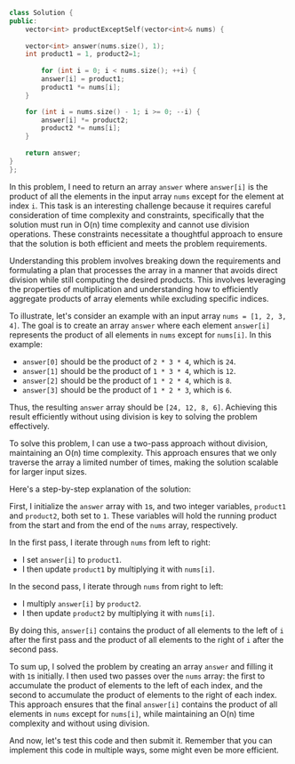 ```cpp
class Solution {
public:
    vector<int> productExceptSelf(vector<int>& nums) {
    
    vector<int> answer(nums.size(), 1);
    int product1 = 1, product2=1;
    
        for (int i = 0; i < nums.size(); ++i) {
        answer[i] = product1;
        product1 *= nums[i];
    }

    for (int i = nums.size() - 1; i >= 0; --i) {
        answer[i] *= product2;
        product2 *= nums[i];
    }
    
    return answer;
}
};
```
In this problem, I need to return an array `answer` where `answer[i]` is the product of all the elements in the input array `nums` except for the element at index `i`. This task is an interesting challenge because it requires careful consideration of time complexity and constraints, specifically that the solution must run in O(n) time complexity and cannot use division operations. These constraints necessitate a thoughtful approach to ensure that the solution is both efficient and meets the problem requirements.

Understanding this problem involves breaking down the requirements and formulating a plan that processes the array in a manner that avoids direct division while still computing the desired products. This involves leveraging the properties of multiplication and understanding how to efficiently aggregate products of array elements while excluding specific indices.

To illustrate, let's consider an example with an input array `nums = [1, 2, 3, 4]`. The goal is to create an array `answer` where each element `answer[i]` represents the product of all elements in `nums` except for `nums[i]`. In this example:
- `answer[0]` should be the product of `2 * 3 * 4`, which is `24`.
- `answer[1]` should be the product of `1 * 3 * 4`, which is `12`.
- `answer[2]` should be the product of `1 * 2 * 4`, which is `8`.
- `answer[3]` should be the product of `1 * 2 * 3`, which is `6`.

Thus, the resulting `answer` array should be `[24, 12, 8, 6]`. Achieving this result efficiently without using division is key to solving the problem effectively.

To solve this problem, I can use a two-pass approach without division, maintaining an O(n) time complexity. This approach ensures that we only traverse the array a limited number of times, making the solution scalable for larger input sizes.

Here's a step-by-step explanation of the solution:

First, I initialize the `answer` array with `1`s, and two integer variables, `product1` and `product2`, both set to `1`. These variables will hold the running product from the start and from the end of the `nums` array, respectively.

In the first pass, I iterate through `nums` from left to right:
- I set `answer[i]` to `product1`.
- I then update `product1` by multiplying it with `nums[i]`.

In the second pass, I iterate through `nums` from right to left:
- I multiply `answer[i]` by `product2`.
- I then update `product2` by multiplying it with `nums[i]`.

By doing this, `answer[i]` contains the product of all elements to the left of `i` after the first pass and the product of all elements to the right of `i` after the second pass.

To sum up, I solved the problem by creating an array `answer` and filling it with `1`s initially. I then used two passes over the `nums` array: the first to accumulate the product of elements to the left of each index, and the second to accumulate the product of elements to the right of each index. This approach ensures that the final `answer[i]` contains the product of all elements in `nums` except for `nums[i]`, while maintaining an O(n) time complexity and without using division.


And now, let's test this code and then submit it. Remember that you can implement this code in multiple ways, some might even be more efficient.